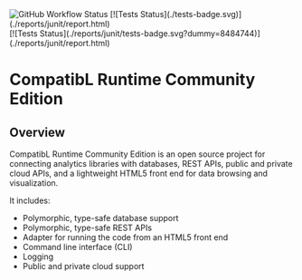 <img alt="GitHub Workflow Status" src="https://img.shields.io/github/actions/workflow/status/exxpe1/test/python-package.yml">
[![Tests Status](./tests-badge.svg)](./reports/junit/report.html)<br>
[![Tests Status](./reports/junit/tests-badge.svg?dummy=8484744)](./reports/junit/report.html)

# CompatibL Runtime Community Edition

## Overview

CompatibL Runtime Community Edition is an open source project 
for connecting analytics libraries with databases, REST APIs,
public and private cloud APIs, and a lightweight HTML5 front
end for data browsing and visualization.

It includes:

* Polymorphic, type-safe database support
* Polymorphic, type-safe REST APIs
* Adapter for running the code from an HTML5 front end 
* Command line interface (CLI)
* Logging
* Public and private cloud support
